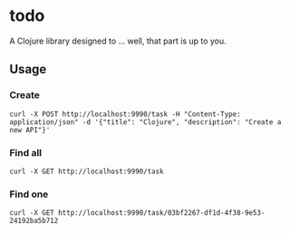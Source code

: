 # todo

A Clojure library designed to ... well, that part is up to you.

## Usage

### Create 
    curl -X POST http://localhost:9990/task -H "Content-Type: application/json" -d '{"title": "Clojure", "description": "Create a new API"}'

### Find all
    curl -X GET http://localhost:9990/task

### Find one
    curl -X GET http://localhost:9990/task/03bf2267-df1d-4f38-9e53-24192ba5b712